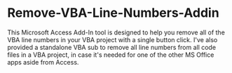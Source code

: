 # Remove-VBA-Line-Numbers-Addin
This Microsoft Access Add-In tool is designed to help you remove all of the VBA line numbers in your VBA project with a single button click.  I've also provided a standalone VBA sub to remove all line numbers from all code files in a VBA project, in case it's needed for one of the other MS Office apps aside from Access.
